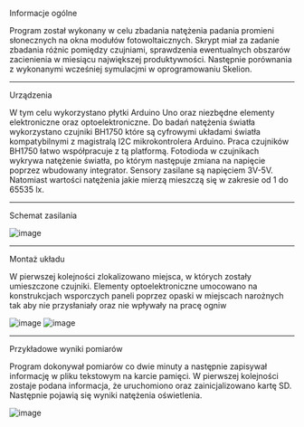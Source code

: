 Informacje ogólne

Program został wykonany w celu zbadania natężenia padania promieni słonecznych na okna modułów fotowoltaicznych. Skrypt miał za zadanie zbadania różnic pomiędzy czujniami, sprawdzenia ewentualnych obszarów zacienienia w miesiącu największej produktywności. Następnie porównania z wykonanymi wcześniej symulacjmi w oprogramowaniu Skelion.

----------------------------------------------------------------------------------------------------------------

Urządzenia

W tym celu wykorzystano płytki Arduino Uno oraz niezbędne elementy elektroniczne oraz optoelektroniczne. Do badań natężenia światła wykorzystano czujniki BH1750 które są cyfrowymi układami światła kompatybilnymi z magistralą I2C mikrokontrolera Arduino. Praca czujników BH1750 łatwo współpracuje z tą platformą. Fotodioda w czujnikach wykrywa natężenie światła, po którym następuje zmiana na napięcie poprzez wbudowany integrator. Sensory zasilane są napięciem 3V-5V. Natomiast wartości natężenia jakie mierzą mieszczą się w zakresie od 1 do 65535 lx.

----------------------------------------------------------------------------------------------------------------

Schemat zasilania

![image](https://github.com/Kubsoon98/Light_program_Arduino/assets/128688775/585f8c4a-8e6e-4bc4-9d20-f74f5e8be415)

----------------------------------------------------------------------------------------------------------------

Montaż układu

W pierwszej kolejności zlokalizowano miejsca, w których zostały umieszczone czujniki. Elementy optoelektroniczne umocowano na konstrukcjach wsporczych paneli poprzez opaski w miejscach narożnych tak aby nie przysłaniały oraz nie wpływały na pracę ogniw

![image](https://github.com/Kubsoon98/Light_program_Arduino/assets/128688775/e5affd87-65eb-4ee4-b094-151df2dd8e49)
![image](https://github.com/Kubsoon98/Light_program_Arduino/assets/128688775/ddd7e76b-0661-4cdc-a97d-f4501ce60de3)

----------------------------------------------------------------------------------------------------------------

Przykładowe wyniki pomiarów

Program dokonywał pomiarów co dwie minuty a następnie zapisywał informację w pliku tekstowym na karcie pamięci. W pierwszej kolejności zostaje podana informacja, że uruchomiono oraz zainicjalizowano kartę SD. Następnie pojawią się wyniki natężenia oświetlenia.

![image](https://github.com/user-attachments/assets/1b14aaeb-eb1f-42d2-be50-94b891aa5a39)

